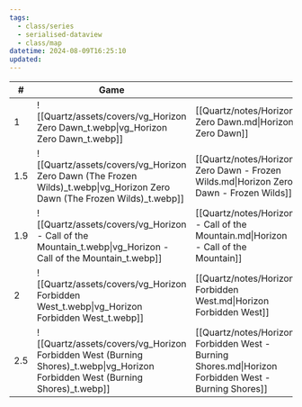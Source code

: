 ```yaml
---
tags:
  - class/series
  - serialised-dataview
  - class/map
datetime: 2024-08-09T16:25:10
updated: 
---
```

<!-- QueryToSerialize: table without id sequence as "#", embed(link(thumbnail)) as Game, file.link as ""  from #class/video-game where series = [[]] sort sequence -->
<!-- SerializedQuery: table without id sequence as "#", embed(link(thumbnail)) as Game, file.link as ""  from #class/video-game where series = [[]] sort sequence -->

| #   | Game                                                                                                                           |                                                                                                      |
| --- | ------------------------------------------------------------------------------------------------------------------------------ | ---------------------------------------------------------------------------------------------------- |
| 1   | ![[Quartz/assets/covers/vg_Horizon Zero Dawn_t.webp\|vg_Horizon Zero Dawn_t.webp]]                                             | [[Quartz/notes/Horizon Zero Dawn.md\|Horizon Zero Dawn]]                                             |
| 1.5 | ![[Quartz/assets/covers/vg_Horizon Zero Dawn (The Frozen Wilds)_t.webp\|vg_Horizon Zero Dawn (The Frozen Wilds)_t.webp]]       | [[Quartz/notes/Horizon Zero Dawn - Frozen Wilds.md\|Horizon Zero Dawn - Frozen Wilds]]               |
| 1.9 | ![[Quartz/assets/covers/vg_Horizon - Call of the Mountain_t.webp\|vg_Horizon - Call of the Mountain_t.webp]]                   | [[Quartz/notes/Horizon - Call of the Mountain.md\|Horizon - Call of the Mountain]]                   |
| 2   | ![[Quartz/assets/covers/vg_Horizon Forbidden West_t.webp\|vg_Horizon Forbidden West_t.webp]]                                   | [[Quartz/notes/Horizon Forbidden West.md\|Horizon Forbidden West]]                                   |
| 2.5 | ![[Quartz/assets/covers/vg_Horizon Forbidden West (Burning Shores)_t.webp\|vg_Horizon Forbidden West (Burning Shores)_t.webp]] | [[Quartz/notes/Horizon Forbidden West - Burning Shores.md\|Horizon Forbidden West - Burning Shores]] |
<!-- SerializedQuery END -->
